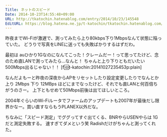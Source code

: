 ```yaml
---
Title: ネットのスピード
Date: 2014-10-23T14:55:48+09:00
URL: http://tkatochin.hatenablog.com/entry/2014/10/23/145548
EditURL: https://blog.hatena.ne.jp/t-katochin/tkatochin.hatenablog.com/atom/entry/8454420450069852390
---
```


昨夜までWi-Fiが激遅で、測ってみたら上り80kbps下り1Mbpsなんて状態に陥っていた。
どうりで写真をLINEに送っても失敗ばかりするはずだわ。

最初は auひかり1Gなのになんてこった！クレームだー！って思ってたけど、念のため直LANで測ってみたら…なんと！
ちゃんと上り下りともだいたい500Mbps出るじゃない！！
[f:id:t-katochin:20141027235453p:plain]

なんだよもーと昨夜の深夜からAPをリセットしたり設定変更したりでなんとか 上り 2Mbps 下り 12MBps ほどにまでなったけど、それでも直LANと何百倍ちがうのさー。
上下ともせめて50Mbps前後は出てほしいところ。

2004年ぐらいのWi-Fiルータでファームのアップデートも2007年が最後だし限界かなー。買い直すならもうPLANEX以外だな。


ちなみに「スピード測定」でググってすぐ出てくる、BNRやらUSENやらは 1Gだと測定失敗する。
速すぎてダメという笑
Radishだけがちゃんと測ってくれた。
